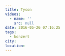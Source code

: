 ```yaml
---
title: Tyson
videos:
  - name: ''
    src: null
date: 2016-05-26 07:16:25
tags:
  - konzert
city:
location:
---
```


